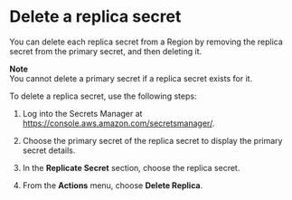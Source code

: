 # Delete a replica secret<a name="delete-replica"></a>

You can delete each replica secret from a Region by removing the replica secret from the primary secret, and then deleting it\.

**Note**  
You cannot delete a primary secret if a replica secret exists for it\. 

To delete a replica secret, use the following steps:

1. Log into the Secrets Manager at [https://console\.aws\.amazon\.com/secretsmanager/](https://console.aws.amazon.com/secretsmanager/)\. 

1. Choose the primary secret of the replica secret to display the primary secret details\.

1. In the **Replicate Secret** section, choose the replica secret\.

1. From the **Actions** menu, choose **Delete Replica**\.